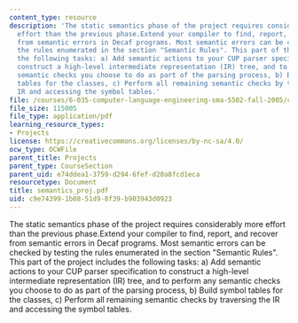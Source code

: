 ```yaml
---
content_type: resource
description: 'The static semantics phase of the project requires considerably more
  effort than the previous phase.Extend your compiler to find, report, and recover
  from semantic errors in Decaf programs. Most semantic errors can be checked by testing
  the rules enumerated in the section "Semantic Rules". This part of the project includes
  the following tasks: a) Add semantic actions to your CUP parser specification to
  construct a high-level intermediate representation (IR) tree, and to perform any
  semantic checks you choose to do as part of the parsing process, b) Build symbol
  tables for the classes, c) Perform all remaining semantic checks by traversing the
  IR and accessing the symbol tables.'
file: /courses/6-035-computer-language-engineering-sma-5502-fall-2005/c9e743991b0851d98f39b903943d0923_semantics_proj.pdf
file_size: 115005
file_type: application/pdf
learning_resource_types:
- Projects
license: https://creativecommons.org/licenses/by-nc-sa/4.0/
ocw_type: OCWFile
parent_title: Projects
parent_type: CourseSection
parent_uid: e74ddea1-3759-d294-6fef-d20a8fcd1eca
resourcetype: Document
title: semantics_proj.pdf
uid: c9e74399-1b08-51d9-8f39-b903943d0923
---
```

The static semantics phase of the project requires considerably more effort than the previous phase.Extend your compiler to find, report, and recover from semantic errors in Decaf programs. Most semantic errors can be checked by testing the rules enumerated in the section "Semantic Rules". This part of the project includes the following tasks: a) Add semantic actions to your CUP parser specification to construct a high-level intermediate representation (IR) tree, and to perform any semantic checks you choose to do as part of the parsing process, b) Build symbol tables for the classes, c) Perform all remaining semantic checks by traversing the IR and accessing the symbol tables.
